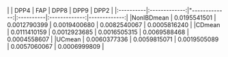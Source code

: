 |           |       DPP4    |         FAP  |        DPP8  |       DPP9   |       DPP2   |
|:----------|:-------------:|"-------------:|:----------|:-------------:|-------------:|
|NonIBDmean | 0.0195541501  | 0.0012790399 | 0.0019400680 | 0.0082540067 | 0.0005816240 |
|CDmean     | 0.0111410159  | 0.0012923685 | 0.0016505315 | 0.0069588468 | 0.0004558607 |
|UCmean     | 0.0060377336  | 0.0059815071 | 0.0019505089 | 0.0057060067 | 0.0006999809 |